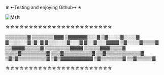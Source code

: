 ♛
⇜Testing and enjoying Github⇝
✭ 

![Msft](https://cdn-images-1.medium.com/max/1200/1*7eknE588-X8dB9607Pisig.jpeg)

☆☆☆☆☆☆☆☆☆☆☆☆☆☆☆☆☆☆☆☆☆☆☆

 
 ▒▒▒▒▒▒▒▓
 ▒▒▒▒▒▒▒▓▓▓
 ▒▓▓▓▓▓▓░░░▓
 ▒▓░░░░▓░░░░▓
 ▓░░░░░░▓░▓░▓
 ▓░░░░░░▓░░░▓
 ▓░░▓░░░▓▓▓▓
 ▒▓░░░░▓▒▒▒▒▓
 ▒▒▓▓▓▓▒▒▒▒▒▓
 ▒▒▒▒▒▒▒▒▓▓▓▓
 ▒▒▒▒▒▓▓▓▒▒▒▒▓
 ▒▒▒▒▓▒▒▒▒▒▒▒▒▓
 ▒▒▒▓▒▒▒▒▒▒▒▒▒▓
 ▒▒▓▒▒▒▒▒▒▒▒▒▒▒▓
 ▒▓▒▓▒▒▒▒▒▒▒▒▒▓
 ▒▓▒▓▓▓▓▓▓▓▓▓▓
 ▒▓▒▒▒▒▒▒▒▓
 ▒▒▓▒▒▒▒▒▓

☆☆☆☆☆☆☆☆☆☆☆☆☆☆☆☆☆☆☆☆☆☆☆
